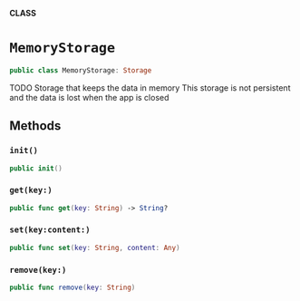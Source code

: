 **CLASS**

# `MemoryStorage`

```swift
public class MemoryStorage: Storage
```

TODO
Storage that keeps the data in memory
This storage is not persistent and the data is lost when the app is closed

## Methods
### `init()`

```swift
public init()
```

### `get(key:)`

```swift
public func get(key: String) -> String?
```

### `set(key:content:)`

```swift
public func set(key: String, content: Any)
```

### `remove(key:)`

```swift
public func remove(key: String)
```
